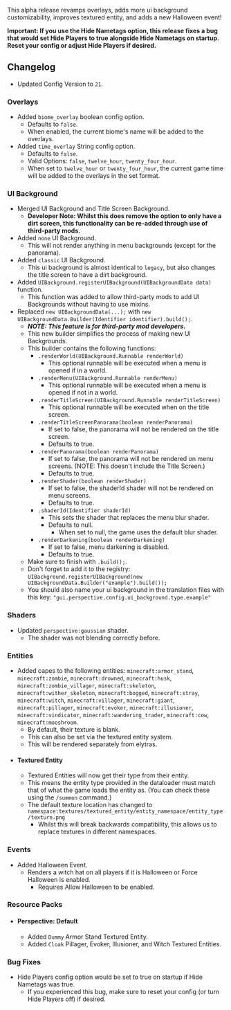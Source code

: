 This alpha release revamps overlays, adds more ui background customizability, improves textured entity, and adds a new Halloween event!  

**Important: If you use the Hide Nametags option, this release fixes a bug that would set Hide Players to true alongside Hide Nametags on startup. Reset your config or adjust Hide Players if desired.**  

## Changelog  
- Updated Config Version to `21`.  
### Overlays  
- Added `biome_overlay` boolean config option.  
  - Defaults to `false`.  
  - When enabled, the current biome's name will be added to the overlays.  
- Added `time_overlay` String config option.  
  - Defaults to `false`.  
  - Valid Options: `false`, `twelve_hour`, `twenty_four_hour`.  
  - When set to `twelve_hour` or `twenty_four_hour`, the current game time will be added to the overlays in the set format.  
### UI Background  
- Merged UI Background and Title Screen Background.  
  - **Developer Note: Whilst this does remove the option to only have a dirt screen, this functionality can be re-added through use of third-party mods.**  
- Added `none` UI Background.  
  - This will not render anything in menu backgrounds (except for the panorama).  
- Added `classic` UI Background.  
  - This ui background is almost identical to `legacy`, but also changes the title screen to have a dirt background.  
- Added `UIBackground.registerUIBackground(UIBackgroundData data)` function.
  - This function was added to allow third-party mods to add UI Backgrounds without having to use mixins.  
- Replaced `new UIBackgroundData(...);` with `new UIBackgroundData.Builder(Identifier identifier).build();`.  
  - ***NOTE: This feature is for third-party mod developers.***  
  - This new builder simplifies the process of making new UI Backgrounds.    
  - This builder contains the following functions:  
    - `.renderWorld(UIBackground.Runnable renderWorld)`  
      - This optional runnable will be executed when a menu is opened if in a world.
    - `.renderMenu(UIBackground.Runnable renderMenu)`
      - This optional runnable will be executed when a menu is opened if not in a world.  
    - `.renderTitleScreen(UIBackground.Runnable renderTitleScreen)`  
      - This optional runnable will be executed when on the title screen.  
    - `.renderTitleScreenPanorama(boolean renderPanorama)`  
      - If set to false, the panorama will not be rendered on the title screen.  
      - Defaults to true.  
    - `.renderPanorama(boolean renderPanorama)`  
      - If set to false, the panorama will not be rendered on menu screens. (NOTE: This doesn't include the Title Screen.)
      - Defaults to true.
    - `.renderShader(boolean renderShader)`
      - If set to false, the shaderId shader will not be rendered on menu screens.  
      - Defaults to true.
    - `.shaderId(Identifier shaderId)`  
      - This sets the shader that replaces the menu blur shader.  
      - Defaults to null.
        - When set to null, the game uses the default blur shader.  
    - `.renderDarkening(boolean renderDarkening)`
      - If set to false, menu darkening is disabled.  
      - Defaults to true.  
  - Make sure to finish with `.build();`.  
  - Don't forget to add it to the registry: `UIBackground.registerUIBackground(new UIBackgroundData.Builder("example").build());`  
  - You should also name your ui background in the translation files with this key: `"gui.perspective.config.ui_background.type.example"`  
### Shaders  
- Updated `perspective:gaussian` shader.  
  - The shader was not blending correctly before.  
### Entities  
- Added capes to the following entities: `minecraft:armor_stand`, `minecraft:zombie`, `minecraft:drowned`, `minecraft:husk`, `minecraft:zombie_villager`, `minecraft:skeleton`, `minecraft:wither_skeleton`, `minecraft:bogged`, `minecraft:stray`, `minecraft:witch`, `minecraft:villager`, `minecraft:giant`, `minecraft:pillager`, `minecraft:evoker`, `minecraft:illusioner`, `minecraft:vindicator`, `minecraft:wandering_trader`, `minecraft:cow`, `minecraft:mooshroom`.  
  - By default, their texture is blank.  
  - This can also be set via the textured entity system.  
  - This will be rendered separately from elytras.  
- #### Textured Entity  
  - Textured Entities will now get their type from their entity.  
  - This means the entity type provided in the dataloader must match that of what the game loads the entity as. (You can check these using the `/summon` command.)  
  - The default texture location has changed to `namespace:textures/textured_entity/entity_namespace/entity_type/texture.png`  
    - Whilst this will break backwards compatibility, this allows us to replace textures in different namespaces.  
### Events  
- Added Halloween Event.  
  - Renders a witch hat on all players if it is Halloween or Force Halloween is enabled.  
    - Requires Allow Halloween to be enabled.  
### Resource Packs  
- #### Perspective: Default
  - Added `Dummy` Armor Stand Textured Entity.  
  - Added `Cloak` Pillager, Evoker, Illusioner, and Witch Textured Entities.  
### Bug Fixes  
- Hide Players config option would be set to true on startup if Hide Nametags was true.  
  - If you experienced this bug, make sure to reset your config (or turn Hide Players off) if desired.  